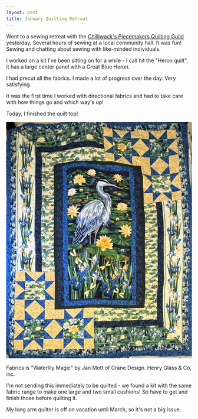 ```yaml
---
layout: post
title: January Quilting Retreat
---
```

Went to a sewing retreat with the [Chilliwack's Piecemakers Quilting Guild](https://www.chilliwackpiecemakers.com/) yesterday. Several hours of sewing at a local community hall. It was fun! Sewing and chatting about sewing with like-minded individuals.

I worked on a kit I've been sitting on for a while - I call hit the "Heron quilt", it has a large center panel with a Great Blue Heron. 

I had precut all the fabrics. I made a lot of progress over the day. Very satisfying.

It was the first time I worked with directional fabrics and had to take care with how things go and which way's up!

Today, I finished the quilt top!

<img src="/images/heron-quilt-top.jpg" alt="A large quilt top in blues, yellows, and greens, with a large center panel of a Great Blue Heron" /> 

Fabrics is "Waterlily Magic" by Jan Mott of Crane Design. Henry Glass & Co, inc.

I'm not sending this immediately to be quilted - we found a kit with the same fabric range to make one large and two small cushions! So have to get and finish those before quilting it.

My long arm quilter is off on vacation until March, so it's not a big issue.
